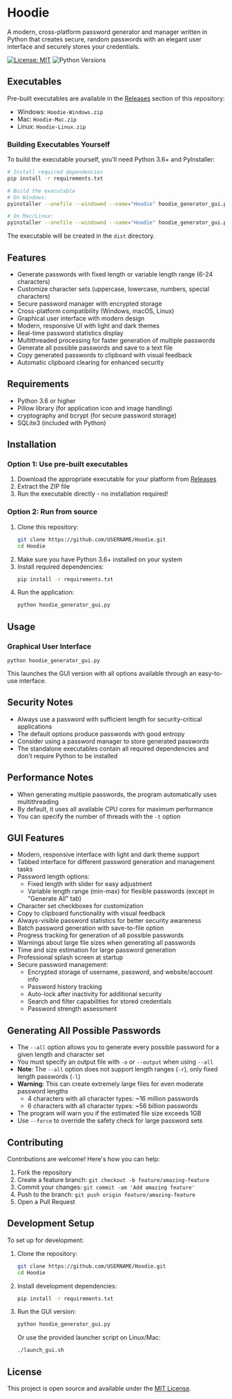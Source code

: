 # Hoodie

A modern, cross-platform password generator and manager written in Python that creates secure, random passwords with an elegant user interface and securely stores your credentials.

<!-- Add a screenshot once available -->
<!-- ![Password Generator Screenshot](screenshot.png) -->

[![License: MIT](https://img.shields.io/badge/License-MIT-yellow.svg)](https://opensource.org/licenses/MIT)
![Python Versions](https://img.shields.io/badge/python-3.6%2B-blue)

## Executables

Pre-built executables are available in the [Releases](https://github.com/USERNAME/Hoodie/releases) section of this repository:
- Windows: `Hoodie-Windows.zip`
- Mac: `Hoodie-Mac.zip`
- Linux: `Hoodie-Linux.zip`

### Building Executables Yourself

To build the executable yourself, you'll need Python 3.6+ and PyInstaller:

```bash
# Install required dependencies
pip install -r requirements.txt

# Build the executable
# On Windows:
pyinstaller --onefile --windowed --name="Hoodie" hoodie_generator_gui.py

# On Mac/Linux:
pyinstaller --onefile --windowed --name="Hoodie" hoodie_generator_gui.py
```

The executable will be created in the `dist` directory.

## Features

- Generate passwords with fixed length or variable length range (6-24 characters)
- Customize character sets (uppercase, lowercase, numbers, special characters)
- Secure password manager with encrypted storage
- Cross-platform compatibility (Windows, macOS, Linux)
- Graphical user interface with modern design
- Modern, responsive UI with light and dark themes
- Real-time password statistics display
- Multithreaded processing for faster generation of multiple passwords
- Generate all possible passwords and save to a text file
- Copy generated passwords to clipboard with visual feedback
- Automatic clipboard clearing for enhanced security

## Requirements

- Python 3.6 or higher
- Pillow library (for application icon and image handling)
- cryptography and bcrypt (for secure password storage)
- SQLite3 (included with Python)

## Installation

### Option 1: Use pre-built executables
1. Download the appropriate executable for your platform from [Releases](https://github.com/USERNAME/Hoodie/releases)
2. Extract the ZIP file
3. Run the executable directly - no installation required!

### Option 2: Run from source
1. Clone this repository:
   ```bash
   git clone https://github.com/USERNAME/Hoodie.git
   cd Hoodie
   ```
2. Make sure you have Python 3.6+ installed on your system
3. Install required dependencies:
   ```bash
   pip install -r requirements.txt
   ```
4. Run the application:
   ```bash
   python hoodie_generator_gui.py
   ```

## Usage



### Graphical User Interface

```
python hoodie_generator_gui.py
```

This launches the GUI version with all options available through an easy-to-use interface.



## Security Notes

- Always use a password with sufficient length for security-critical applications
- The default options produce passwords with good entropy
- Consider using a password manager to store generated passwords
- The standalone executables contain all required dependencies and don't require Python to be installed

## Performance Notes

- When generating multiple passwords, the program automatically uses multithreading
- By default, it uses all available CPU cores for maximum performance
- You can specify the number of threads with the `-t` option

## GUI Features

- Modern, responsive interface with light and dark theme support
- Tabbed interface for different password generation and management tasks
- Password length options:
  - Fixed length with slider for easy adjustment
  - Variable length range (min-max) for flexible passwords (except in "Generate All" tab)
- Character set checkboxes for customization
- Copy to clipboard functionality with visual feedback
- Always-visible password statistics for better security awareness
- Batch password generation with save-to-file option
- Progress tracking for generation of all possible passwords
- Warnings about large file sizes when generating all passwords
- Time and size estimation for large password generation
- Professional splash screen at startup
- Secure password management:
  - Encrypted storage of username, password, and website/account info
  - Password history tracking
  - Auto-lock after inactivity for additional security
  - Search and filter capabilities for stored credentials
  - Password strength assessment

## Generating All Possible Passwords

- The `--all` option allows you to generate every possible password for a given length and character set
- You must specify an output file with `-o` or `--output` when using `--all`
- **Note**: The `--all` option does not support length ranges (`-r`), only fixed length passwords (`-l`)
- **Warning**: This can create extremely large files for even moderate password lengths
  - 4 characters with all character types: ~16 million passwords
  - 6 characters with all character types: ~56 billion passwords
- The program will warn you if the estimated file size exceeds 1GB
- Use `--force` to override the safety check for large password sets

## Contributing

Contributions are welcome! Here's how you can help:

1. Fork the repository
2. Create a feature branch: `git checkout -b feature/amazing-feature`
3. Commit your changes: `git commit -am 'Add amazing feature'`
4. Push to the branch: `git push origin feature/amazing-feature`
5. Open a Pull Request

## Development Setup

To set up for development:

1. Clone the repository:
   ```bash
   git clone https://github.com/USERNAME/Hoodie.git
   cd Hoodie
   ```

2. Install development dependencies:
   ```bash
   pip install -r requirements.txt
   ```

3. Run the GUI version:
   ```bash
   python hoodie_generator_gui.py
   ```
   
   Or use the provided launcher script on Linux/Mac:
   ```bash
   ./launch_gui.sh
   ```



## License

This project is open source and available under the [MIT License](LICENSE).